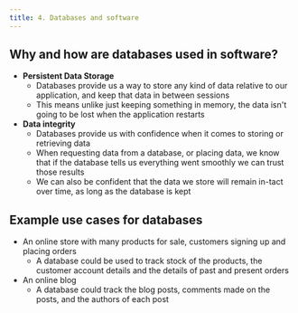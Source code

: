 ```yaml
---
title: 4. Databases and software
---
```


## Why and how are databases used in software?
- **Persistent Data Storage**
  - Databases provide us a way to store any kind of data relative to our application, and keep that data in between sessions
  - This means unlike just keeping something in memory, the data isn't going to be lost when the application restarts
- **Data integrity**
  - Databases provide us with confidence when it comes to storing or retrieving data
  - When requesting data from a database, or placing data, we know that if the database tells us everything went smoothly we can trust those results
  - We can also be confident that the data we store will remain in-tact over time, as long as the database is kept

## Example use cases for databases
- An online store with many products for sale, customers signing up and placing orders
  - A database could be used to track stock of the products, the customer account details and the details of past and present orders
- An online blog
  - A database could track the blog posts, comments made on the posts, and the authors of each post